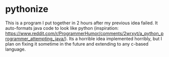# pythonize

This is a program I put together in 2 hours after my previous idea failed. It auto-formats java code to look like python 
(inspiration: https://www.reddit.com/r/ProgrammerHumor/comments/2wrxyt/a_python_programmer_attempting_java/). Its a horrible idea implemented horribly, but I plan
on fixing it sometime in the future and extending to any c-based language.

